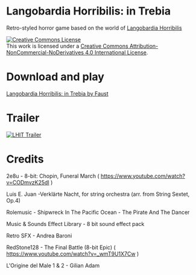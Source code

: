 # Langobardia Horribilis: in Trebia

Retro-styled horror game based on the world of [Langobardia Horribilis](https://www.langobardiahorribilis.com/)

<a rel="license" href="http://creativecommons.org/licenses/by-nc-nd/4.0/"><img alt="Creative Commons License" style="border-width:0" src="https://i.creativecommons.org/l/by-nc-nd/4.0/88x31.png" /></a><br />This work is licensed under a <a rel="license" href="http://creativecommons.org/licenses/by-nc-nd/4.0/">Creative Commons Attribution-NonCommercial-NoDerivatives 4.0 International License</a>.

# Download and play

<a href="https://faust90.itch.io/lhit">Langobardia Horribilis: in Trebia by Faust</a>

# Trailer

[![LHIT Trailer](https://img.youtube.com/vi/tg6emgPyu2A/0.jpg)](https://www.youtube.com/watch?v=tg6emgPyu2A)

# Credits

2e8u - 8-bit: Chopin, Funeral March ( https://www.youtube.com/watch?v=CODmvzK25dI )

Luis E. Juan -Verklärte Nacht, for string orchestra (arr. from String Sextet, Op.4)

Rolemusic - Shipwreck In The Pacific Ocean - The Pirate And The Dancer

Music & Sounds Effect Library - 8 bit sound effect pack

Retro SFX - Andrea Baroni

RedStone128 - The Final Battle (8-bit Epic) ( https://www.youtube.com/watch?v=_wmT9U1X7Cw )

L'Origine del Male 1 & 2 - Gilian Adam 